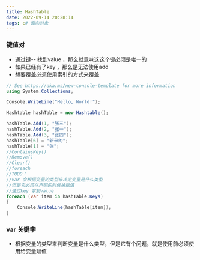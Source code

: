 ```yaml
---
title: HashTable
date: 2022-09-14 20:28:14
tags: c# 面向对象
---
```


### 键值对
- 通过键-- 找到value ，那么就意味这这个键必须是唯一的
- 如果已经有了key ，那么是无法使用add
- 想要覆盖必须使用索引的方式来覆盖

```csharp
// See https://aka.ms/new-console-template for more information
using System.Collections;

Console.WriteLine("Hello, World!");

Hashtable hashTable = new Hashtable();

hashTable.Add(1, "张三");
hashTable.Add(2, "张一");
hashTable.Add(3, "张四");
hashTable[6] = "新来的";
hashTable[1] = "张";
//ContainsKey()
//Remove()
//Clear()
//foreach
//TODO：
//var 会根据变量的类型来决定变量是什么类型
//但是它必须在声明的时候被赋值
//通过key 拿到value
foreach (var item in hashTable.Keys)
{
    Console.WriteLine(hashTable[item]);
}
```

### var 关键字
- 根据变量的类型来判断变量是什么类型，但是它有个问题，就是使用前必须使用给变量赋值